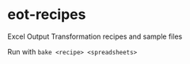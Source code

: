 # eot-recipes

Excel Output Transformation recipes and sample files

Run with `bake <recipe> <spreadsheets>`
